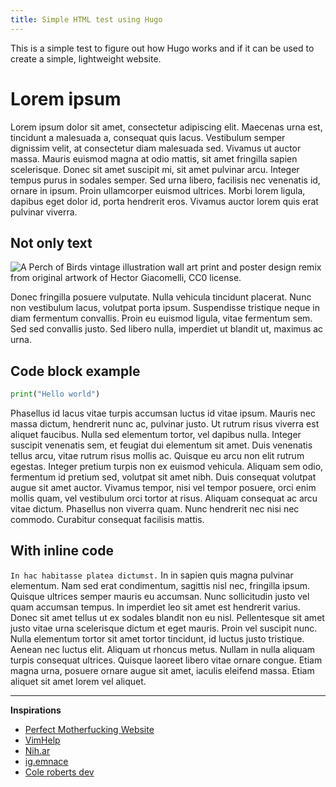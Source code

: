 ```yaml
---
title: Simple HTML test using Hugo
---
```


This is a simple test to figure out how Hugo works and if it can be used to create a simple, lightweight website.

# Lorem ipsum

Lorem ipsum dolor sit amet, consectetur adipiscing elit. Maecenas urna est, tincidunt a malesuada a, consequat
quis lacus. Vestibulum semper dignissim velit, at consectetur diam malesuada sed. Vivamus ut auctor massa.
Mauris euismod magna at odio mattis, sit amet fringilla sapien scelerisque. Donec sit amet suscipit mi, sit amet
pulvinar arcu. Integer tempus purus in sodales semper. Sed urna libero, facilisis nec venenatis id, ornare in
ipsum. Proin ullamcorper euismod ultrices. Morbi lorem ligula, dapibus eget dolor id, porta hendrerit eros.
Vivamus auctor lorem quis erat pulvinar viverra.

## Not only text

![A Perch of Birds vintage illustration wall art print and poster design remix from original artwork of Hector Giacomelli, CC0 license.](images/birds.png)

Donec fringilla posuere vulputate. Nulla vehicula tincidunt placerat. Nunc non vestibulum lacus, volutpat porta ipsum.
Suspendisse tristique neque in diam fermentum convallis. Proin eu euismod ligula, vitae fermentum sem. Sed sed convallis
justo. Sed libero nulla, imperdiet ut blandit ut, maximus ac urna.

## Code block example

```python
print("Hello world")
```

Phasellus id lacus vitae turpis accumsan luctus id vitae ipsum. Mauris nec massa dictum, hendrerit nunc ac, pulvinar
justo. Ut rutrum risus viverra est aliquet faucibus. Nulla sed elementum tortor, vel dapibus nulla. Integer suscipit
venenatis sem, et feugiat dui elementum sit amet. Duis venenatis tellus arcu, vitae rutrum risus mollis ac. Quisque eu
arcu non elit rutrum egestas. Integer pretium turpis non ex euismod vehicula. Aliquam sem odio, fermentum id pretium
sed, volutpat sit amet nibh. Duis consequat volutpat augue sit amet auctor. Vivamus tempor, nisi vel tempor posuere,
orci enim mollis quam, vel vestibulum orci tortor at risus. Aliquam consequat ac arcu vitae dictum. Phasellus non
viverra quam. Nunc hendrerit nec nisi nec commodo. Curabitur consequat facilisis mattis.

## With inline code

`In hac habitasse platea dictumst.` In in sapien quis magna pulvinar elementum. Nam sed erat condimentum, sagittis nisl
nec, fringilla ipsum. Quisque ultrices semper mauris eu accumsan. Nunc sollicitudin justo vel quam accumsan tempus. In
imperdiet leo sit amet est hendrerit varius. Donec sit amet tellus ut ex sodales blandit non eu nisl. Pellentesque sit
amet justo vitae urna scelerisque dictum et eget mauris. Proin vel suscipit nunc. Nulla elementum tortor sit amet tortor
tincidunt, id luctus justo tristique. Aenean nec luctus elit. Aliquam ut rhoncus metus. Nullam in nulla aliquam turpis
consequat ultrices. Quisque laoreet libero vitae ornare congue. Etiam magna urna, posuere ornare augue sit amet, iaculis
eleifend massa. Etiam aliquet sit amet lorem vel aliquet.

---

**Inspirations**

- [Perfect Motherfucking Website](https://perfectmotherfuckingwebsite.com/)
- [VimHelp](https://vimhelp.org/)
- [Nih.ar](https://nih.ar)
- [ig.emnace](https://ig.emnace.org/index.html)
- [Cole roberts dev](https://coleroberts.dev/index)
